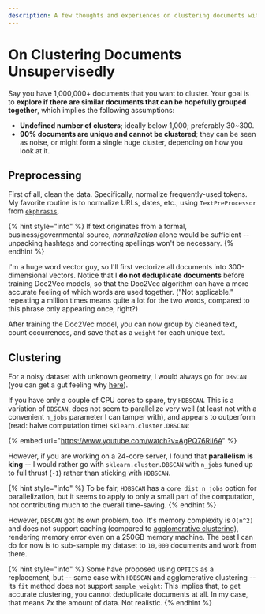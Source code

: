 ```yaml
---
description: A few thoughts and experiences on clustering documents with no supervision.
---
```


# On Clustering Documents Unsupervisedly

Say you have 1,000,000+ documents that you want to cluster. Your goal is to **explore if there are similar documents that can be hopefully grouped together**, which implies the following assumptions:

* **Undefined number of clusters**; ideally below 1,000; preferably 30~300.
* **90% documents are unique and cannot be clustered**; they can be seen as noise, or might form a single huge cluster, depending on how you look at it.

## Preprocessing

First of all, clean the data. Specifically, normalize frequently-used tokens. My favorite routine is to normalize URLs, dates, etc., using `TextPreProcessor` from [`ekphrasis`](https://github.com/cbaziotis/ekphrasis). 

{% hint style="info" %}
If text originates from a formal, business/governmental source, _normalization_ alone would be sufficient -- unpacking hashtags and correcting spellings won't be necessary.
{% endhint %}

I'm a huge word vector guy, so I'll first vectorize all documents into 300-dimensional vectors. Notice that I **do not deduplicate documents** before training Doc2Vec models, so that the Doc2Vec algorithm can have a more accurate feeling of which words are used together. \("Not applicable." repeating a million times means quite a lot for the two words, compared to this phrase only appearing once, right?\)

After training the Doc2Vec model, you can now group by cleaned text, count occurrences, and save that as a `weight` for each unique text.

## Clustering

For a noisy dataset with unknown geometry, I would always go for `DBSCAN` \(you can get a gut feeling why [here](https://scikit-learn.org/stable/modules/clustering.html)\). 

If you have only a couple of CPU cores to spare, try `HDBSCAN`. This is a variation of `DBSCAN`, does not seem to parallelize very well \(at least not with a convenient `n_jobs` parameter I can tamper with\), and appears to outperform \(read: halve computation time\) `sklearn.cluster.DBSCAN`: 

{% embed url="https://www.youtube.com/watch?v=AgPQ76RIi6A" %}

However, if you are working on a 24-core server, I found that **parallelism is king** -- I would rather go with `sklearn.cluster.DBSCAN` with `n_jobs` tuned up to full thrust \(`-1`\) rather than sticking with `HDBSCAN`.

{% hint style="info" %}
To be fair, `HDBSCAN` has a `core_dist_n_jobs` option for parallelization, but it seems to apply to only a small part of the computation, not contributing much to the overall time-saving.
{% endhint %}

However, `DBSCAN` got its own problem, too. It's memory complexity is `O(n^2)` and does not support caching \(compared to [agglomerative clustering](https://scikit-learn.org/stable/modules/clustering.html#hierarchical-clustering)\), rendering memory error even on a 250GB memory machine. The best I can do for now is to sub-sample my dataset to `10,000` documents and work from there.

{% hint style="info" %}
Some have proposed using `OPTICS` as a replacement, but -- same case with `HDBSCAN` and agglomerative clustering -- its `fit` method does not support `sample_weight`: This implies that, to get accurate clustering, you cannot deduplicate documents at all. In my case, that means 7x the amount of data. Not realistic.
{% endhint %}





